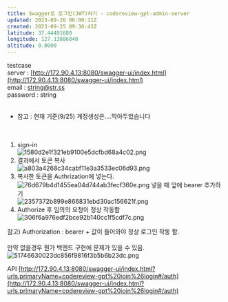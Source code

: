 ```yaml
---
title: Swagger로 로그인(JWT)하기 - codereview-gpt-admin-server
updated: 2023-09-26 06:00:11Z
created: 2023-09-25 09:36:43Z
latitude: 37.44491680
longitude: 127.13886840
altitude: 0.0000
---
```


testcase<br>
server : [http://172.90.4.13:8080/swagger-ui/index.html](http://172.90.4.13:8080/swagger-ui/index.html)<br>
email : string@str.ss<br>
password : string<br><br>


* 참고 : 현재 기준(9/25) 계정생성은....막아두었습니다<br>
<br><br>

1. sign-in<br>
	![1580d2e1f321eb9100e5dcfbd68a4c02.png](../_resources/1580d2e1f321eb9100e5dcfbd68a4c02.png) 
2. 결과에서 토큰 복사<br>
	![a803a4268c34cabf11e3a3533ec06d93.png](../_resources/a803a4268c34cabf11e3a3533ec06d93.png)
3. 복사한 토큰을 Authrization에 넣는다.<br>
	![76d679b4d1455ea04d744ab3fecf360e.png](../_resources/76d679b4d1455ea04d744ab3fecf360e.png)
	넣을 때 앞에 bearer 추가하기<br>
	![2357372b899e866831ebd30ac156621f.png](../_resources/2357372b899e866831ebd30ac156621f.png)
4. Authorize 후 임의의 요청이 정상 작동함<br>
	![306f6a976edf2bce92b140cc1f5cdf7c.png](../_resources/306f6a976edf2bce92b140cc1f5cdf7c.png)
	

참고) Authorization : bearer + 값이 들어와야 정상 로그인 작동 함.<br><br>
만약 없을경우 뭔가 백엔드 구현에 문제가 있을 수 있음.
![51746630023dc856f9816f3b5b6b23dc.png](../_resources/51746630023dc856f9816f3b5b6b23dc.png)

API
[http://172.90.4.13:8080/swagger-ui/index.html?urls.primaryName=codereview-gpt%20join%26login#/auth](http://172.90.4.13:8080/swagger-ui/index.html?urls.primaryName=codereview-gpt%20join%26login#/auth)
